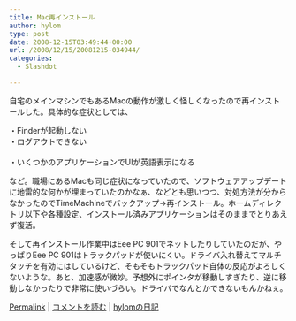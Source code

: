 ```yaml
---
title: Mac再インストール
author: hylom
type: post
date: 2008-12-15T03:49:44+00:00
url: /2008/12/15/20081215-034944/
categories:
  - Slashdot

---
```

自宅のメインマシンでもあるMacの動作が激しく怪しくなったので再インストールした。具体的な症状としては、

・Finderが起動しない     
・ログアウトできない </br>     
・いくつかのアプリケーションでUIが英語表示になる </br>

など。職場にあるMacも同じ症状になっていたので、ソフトウェアアップデートに地雷的な何かが埋まっていたのかなぁ、などとも思いつつ、対処方法が分からなかったのでTimeMachineでバックアップ→再インストール。ホームディレクトリ以下や各種設定、インストール済みアプリケーションはそのままでとりあえず復活。

そして再インストール作業中はEee PC 901でネットしたりしていたのだが、やっぱりEee PC 901はトラックパッドが使いにくい。ドライバ入れ替えてマルチタッチを有効にはしているけど、そもそもトラックパッド自体の反応がよろしくないような。あと、加速感が微妙。予想外にポインタが移動しすぎたり、逆に移動しなかったりで非常に使いづらい。ドライバでなんとかできないもんかねぇ。

  [Permalink][1] |   [コメントを読む][2] |   [hylomの日記][3]

 [1]: http://slashdot.jp/~hylom/journal/461324
 [2]: http://slashdot.jp/~hylom/journal/461324#acomments
 [3]: http://slashdot.jp/~hylom/journal/